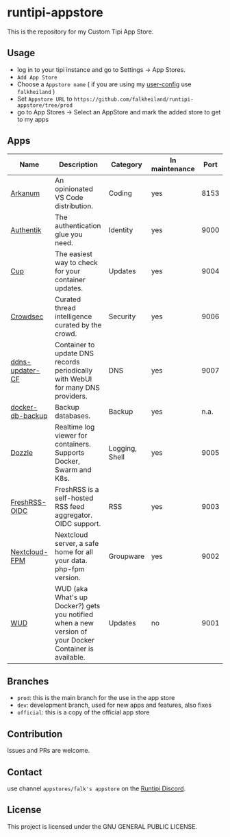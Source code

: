 # runtipi-appstore

This is the repository for my Custom Tipi App Store.

## Usage

- log in to your tipi instance and go to Settings -> App Stores.
- `Add App Store`
- Choose a `Appstore name` ( if you are using my [user-config](https://github.com/falkheiland/user-config) use `falkheiland` )
- Set `Appstore URL` to `https://github.com/falkheiland/runtipi-appstore/tree/prod`
- go to App Stores -> Select an AppStore and mark the added store to get to my apps

## Apps

| Name                                                               | Description                                                                                             | Category       | In maintenance | Port |
| ------------------------------------------------------------------ | ------------------------------------------------------------------------------------------------------- | -------------- | -------------- | ---- |
| [Arkanum](https://arkanum.dev )                                    | An opinionated VS Code distribution.                                                                    | Coding         | yes            | 8153 |
| [Authentik](https://goauthentik.io )                               | The authentication glue you need.                                                                       | Identity       | yes            | 9000 |
| [Cup](https://cup.sergi0g.dev)                                     | The easiest way to check for your container updates.                                                    | Updates        | yes            | 9004 |
| [Crowdsec](https://www.crowdsec.net)                               | Curated thread intelligence curated by the crowd.                                                       | Security       | yes            | 9006 |
| [ddns-updater-CF](https://github.com/qdm12/ddns-updater)           | Container to update DNS records periodically with WebUI for many DNS providers.                         | DNS            | yes            | 9007 |
| [docker-db-backup](https://github.com/tiredofit/docker-db-backup ) | Backup databases.                                                                                       | Backup         | yes            | n.a. |
| [Dozzle](https://dozzle.dev)                                       | Realtime log viewer for containers. Supports Docker, Swarm and K8s.                                     | Logging, Shell | yes            | 9005 |
| [FreshRSS-OIDC](https://freshrss.org )                             | FreshRSS is a self-hosted RSS feed aggregator. OIDC support.                                            | RSS            | yes            | 9003 |
| [Nextcloud-FPM](https://nextcloud.com )                            | Nextcloud server, a safe home for all your data. php-fpm version.                                       | Groupware      | yes            | 9002 |
| [WUD](https://getwud.github.io/wud)                                | WUD (aka What's up Docker?) gets you notified when a new version of your Docker Container is available. | Updates        | no             | 9001 |

## Branches

- `prod`: this is the main branch for the use in the app store
- `dev`: development branch, used for new apps and features, also fixes
- `official`: this is a copy of the official app store

## Contribution

Issues and PRs are welcome.

## Contact

use channel `appstores/falk's appstore` on the [Runtipi Discord](https://discord.gg/Bu9qEPnHsc).

## License

This project is licensed under the GNU GENERAL PUBLIC LICENSE.
